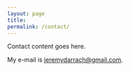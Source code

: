 ```yaml
---
layout: page
title: 
permalink: /contact/
---
```


Contact content goes here.

My e-mail is [jeremydarrach@gmail.com](mailto:jeremydarrach@gmail.com).